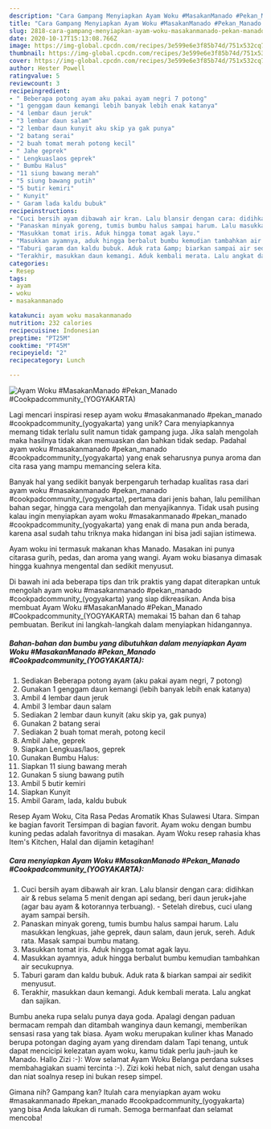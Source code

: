 ```yaml
---
description: "Cara Gampang Menyiapkan Ayam Woku #MasakanManado #Pekan_Manado #Cookpadcommunity_(YOGYAKARTA) Anti Gagal"
title: "Cara Gampang Menyiapkan Ayam Woku #MasakanManado #Pekan_Manado #Cookpadcommunity_(YOGYAKARTA) Anti Gagal"
slug: 2818-cara-gampang-menyiapkan-ayam-woku-masakanmanado-pekan-manado-cookpadcommunity-yogyakarta-anti-gagal
date: 2020-10-17T15:13:08.766Z
image: https://img-global.cpcdn.com/recipes/3e599e6e3f85b74d/751x532cq70/ayam-woku-masakanmanado-pekan_manado-cookpadcommunity_yogyakarta-foto-resep-utama.jpg
thumbnail: https://img-global.cpcdn.com/recipes/3e599e6e3f85b74d/751x532cq70/ayam-woku-masakanmanado-pekan_manado-cookpadcommunity_yogyakarta-foto-resep-utama.jpg
cover: https://img-global.cpcdn.com/recipes/3e599e6e3f85b74d/751x532cq70/ayam-woku-masakanmanado-pekan_manado-cookpadcommunity_yogyakarta-foto-resep-utama.jpg
author: Hester Powell
ratingvalue: 5
reviewcount: 3
recipeingredient:
- " Beberapa potong ayam aku pakai ayam negri 7 potong"
- "1 genggam daun kemangi lebih banyak lebih enak katanya"
- "4 lembar daun jeruk"
- "3 lembar daun salam"
- "2 lembar daun kunyit aku skip ya gak punya"
- "2 batang serai"
- "2 buah tomat merah potong kecil"
- " Jahe geprek"
- " Lengkuaslaos geprek"
- " Bumbu Halus"
- "11 siung bawang merah"
- "5 siung bawang putih"
- "5 butir kemiri"
- " Kunyit"
- " Garam lada kaldu bubuk"
recipeinstructions:
- "Cuci bersih ayam dibawah air kran. Lalu blansir dengan cara: didihkan air &amp; rebus selama 5 menit dengan api sedang, beri daun jeruk+jahe (agar bau ayam &amp; kotorannya terbuang).  Setelah direbus, cuci ulang ayam sampai bersih."
- "Panaskan minyak goreng, tumis bumbu halus sampai harum. Lalu masukkan lengkuas, jahe geprek, daun salam, daun jeruk, sereh. Aduk rata. Masak sampai bumbu matang."
- "Masukkan tomat iris. Aduk hingga tomat agak layu."
- "Masukkan ayamnya, aduk hingga berbalut bumbu kemudian tambahkan air secukupnya."
- "Taburi garam dan kaldu bubuk. Aduk rata &amp; biarkan sampai air sedikit menyusut."
- "Terakhir, masukkan daun kemangi. Aduk kembali merata. Lalu angkat dan sajikan."
categories:
- Resep
tags:
- ayam
- woku
- masakanmanado

katakunci: ayam woku masakanmanado 
nutrition: 232 calories
recipecuisine: Indonesian
preptime: "PT25M"
cooktime: "PT45M"
recipeyield: "2"
recipecategory: Lunch

---
```



![Ayam Woku #MasakanManado #Pekan_Manado #Cookpadcommunity_(YOGYAKARTA)](https://img-global.cpcdn.com/recipes/3e599e6e3f85b74d/751x532cq70/ayam-woku-masakanmanado-pekan_manado-cookpadcommunity_yogyakarta-foto-resep-utama.jpg)

Lagi mencari inspirasi resep ayam woku #masakanmanado #pekan_manado #cookpadcommunity_(yogyakarta) yang unik? Cara menyiapkannya memang tidak terlalu sulit namun tidak gampang juga. Jika salah mengolah maka hasilnya tidak akan memuaskan dan bahkan tidak sedap. Padahal ayam woku #masakanmanado #pekan_manado #cookpadcommunity_(yogyakarta) yang enak seharusnya punya aroma dan cita rasa yang mampu memancing selera kita.

Banyak hal yang sedikit banyak berpengaruh terhadap kualitas rasa dari ayam woku #masakanmanado #pekan_manado #cookpadcommunity_(yogyakarta), pertama dari jenis bahan, lalu pemilihan bahan segar, hingga cara mengolah dan menyajikannya. Tidak usah pusing kalau ingin menyiapkan ayam woku #masakanmanado #pekan_manado #cookpadcommunity_(yogyakarta) yang enak di mana pun anda berada, karena asal sudah tahu triknya maka hidangan ini bisa jadi sajian istimewa.

Ayam woku ini termasuk makanan khas Manado. Masakan ini punya citarasa gurih, pedas, dan aroma yang wangi. Ayam woku biasanya dimasak hingga kuahnya mengental dan sedikit menyusut.


Di bawah ini ada beberapa tips dan trik praktis yang dapat diterapkan untuk mengolah ayam woku #masakanmanado #pekan_manado #cookpadcommunity_(yogyakarta) yang siap dikreasikan. Anda bisa membuat Ayam Woku #MasakanManado #Pekan_Manado #Cookpadcommunity_(YOGYAKARTA) memakai 15 bahan dan 6 tahap pembuatan. Berikut ini langkah-langkah dalam menyiapkan hidangannya.

<!--inarticleads1-->

##### Bahan-bahan dan bumbu yang dibutuhkan dalam menyiapkan Ayam Woku #MasakanManado #Pekan_Manado #Cookpadcommunity_(YOGYAKARTA):

1. Sediakan  Beberapa potong ayam (aku pakai ayam negri, 7 potong)
1. Gunakan 1 genggam daun kemangi (lebih banyak lebih enak katanya)
1. Ambil 4 lembar daun jeruk
1. Ambil 3 lembar daun salam
1. Sediakan 2 lembar daun kunyit (aku skip ya, gak punya)
1. Gunakan 2 batang serai
1. Sediakan 2 buah tomat merah, potong kecil
1. Ambil  Jahe, geprek
1. Siapkan  Lengkuas/laos, geprek
1. Gunakan  Bumbu Halus:
1. Siapkan 11 siung bawang merah
1. Gunakan 5 siung bawang putih
1. Ambil 5 butir kemiri
1. Siapkan  Kunyit
1. Ambil  Garam, lada, kaldu bubuk


Resep Ayam Woku, Cita Rasa Pedas Aromatik Khas Sulawesi Utara. Simpan ke bagian favorit Tersimpan di bagian favorit. Ayam woku dengan bumbu kuning pedas adalah favoritnya di masakan. Ayam Woku resep rahasia khas Item&#39;s Kitchen, Halal dan dijamin ketagihan! 

<!--inarticleads2-->

##### Cara menyiapkan Ayam Woku #MasakanManado #Pekan_Manado #Cookpadcommunity_(YOGYAKARTA):

1. Cuci bersih ayam dibawah air kran. Lalu blansir dengan cara: didihkan air &amp; rebus selama 5 menit dengan api sedang, beri daun jeruk+jahe (agar bau ayam &amp; kotorannya terbuang).  - Setelah direbus, cuci ulang ayam sampai bersih.
1. Panaskan minyak goreng, tumis bumbu halus sampai harum. Lalu masukkan lengkuas, jahe geprek, daun salam, daun jeruk, sereh. Aduk rata. Masak sampai bumbu matang.
1. Masukkan tomat iris. Aduk hingga tomat agak layu.
1. Masukkan ayamnya, aduk hingga berbalut bumbu kemudian tambahkan air secukupnya.
1. Taburi garam dan kaldu bubuk. Aduk rata &amp; biarkan sampai air sedikit menyusut.
1. Terakhir, masukkan daun kemangi. Aduk kembali merata. Lalu angkat dan sajikan.


Bumbu aneka rupa selalu punya daya goda. Apalagi dengan paduan bermacam rempah dan ditambah wanginya daun kemangi, memberikan sensasi rasa yang tak biasa. Ayam woku merupakan kuliner khas Manado berupa potongan daging ayam yang direndam dalam Tapi tenang, untuk dapat mencicipi kelezatan ayam woku, kamu tidak perlu jauh-jauh ke Manado. Hallo Zizi :-): Wow selamat Ayam Woku Belanga perdana sukses membahagiakan suami tercinta :-). Zizi koki hebat nich, salut dengan usaha dan niat soalnya resep ini bukan resep simpel. 

Gimana nih? Gampang kan? Itulah cara menyiapkan ayam woku #masakanmanado #pekan_manado #cookpadcommunity_(yogyakarta) yang bisa Anda lakukan di rumah. Semoga bermanfaat dan selamat mencoba!
